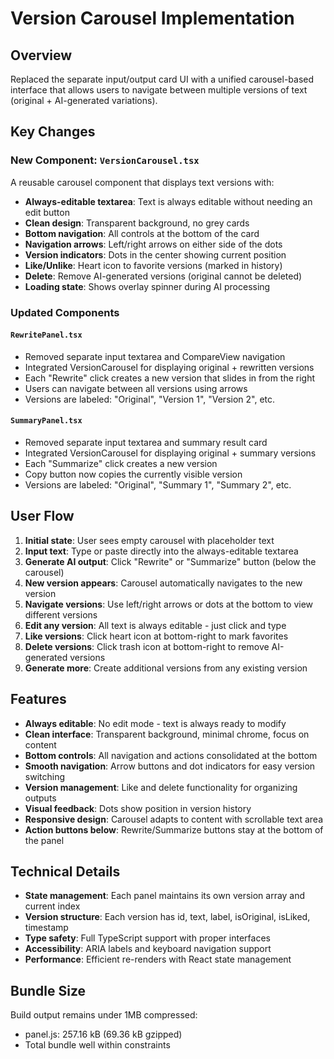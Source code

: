 # Version Carousel Implementation

## Overview

Replaced the separate input/output card UI with a unified carousel-based interface that allows users to navigate between multiple versions of text (original + AI-generated variations).

## Key Changes

### New Component: `VersionCarousel.tsx`

A reusable carousel component that displays text versions with:

- **Always-editable textarea**: Text is always editable without needing an edit button
- **Clean design**: Transparent background, no grey cards
- **Bottom navigation**: All controls at the bottom of the card
- **Navigation arrows**: Left/right arrows on either side of the dots
- **Version indicators**: Dots in the center showing current position
- **Like/Unlike**: Heart icon to favorite versions (marked in history)
- **Delete**: Remove AI-generated versions (original cannot be deleted)
- **Loading state**: Shows overlay spinner during AI processing

### Updated Components

#### `RewritePanel.tsx`
- Removed separate input textarea and CompareView navigation
- Integrated VersionCarousel for displaying original + rewritten versions
- Each "Rewrite" click creates a new version that slides in from the right
- Users can navigate between all versions using arrows
- Versions are labeled: "Original", "Version 1", "Version 2", etc.

#### `SummaryPanel.tsx`
- Removed separate input textarea and summary result card
- Integrated VersionCarousel for displaying original + summary versions
- Each "Summarize" click creates a new version
- Copy button now copies the currently visible version
- Versions are labeled: "Original", "Summary 1", "Summary 2", etc.

## User Flow

1. **Initial state**: User sees empty carousel with placeholder text
2. **Input text**: Type or paste directly into the always-editable textarea
3. **Generate AI output**: Click "Rewrite" or "Summarize" button (below the carousel)
4. **New version appears**: Carousel automatically navigates to the new version
5. **Navigate versions**: Use left/right arrows or dots at the bottom to view different versions
6. **Edit any version**: All text is always editable - just click and type
7. **Like versions**: Click heart icon at bottom-right to mark favorites
8. **Delete versions**: Click trash icon at bottom-right to remove AI-generated versions
9. **Generate more**: Create additional versions from any existing version

## Features

- **Always editable**: No edit mode - text is always ready to modify
- **Clean interface**: Transparent background, minimal chrome, focus on content
- **Bottom controls**: All navigation and actions consolidated at the bottom
- **Smooth navigation**: Arrow buttons and dot indicators for easy version switching
- **Version management**: Like and delete functionality for organizing outputs
- **Visual feedback**: Dots show position in version history
- **Responsive design**: Carousel adapts to content with scrollable text area
- **Action buttons below**: Rewrite/Summarize buttons stay at the bottom of the panel

## Technical Details

- **State management**: Each panel maintains its own version array and current index
- **Version structure**: Each version has id, text, label, isOriginal, isLiked, timestamp
- **Type safety**: Full TypeScript support with proper interfaces
- **Accessibility**: ARIA labels and keyboard navigation support
- **Performance**: Efficient re-renders with React state management

## Bundle Size

Build output remains under 1MB compressed:
- panel.js: 257.16 kB (69.36 kB gzipped)
- Total bundle well within constraints
